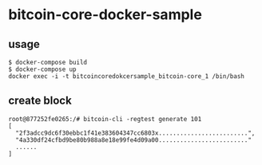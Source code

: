 # bitcoin-core-docker-sample

## usage
```
$ docker-compose build
$ docker-compose up
docker exec -i -t bitcoincoredokcersample_bitcoin-core_1 /bin/bash
```

## create block
```
root@877252fe0265:/# bitcoin-cli -regtest generate 101
[
  "2f3adcc9dc6f30ebbc1f41e383604347cc6803x.........................",
  "4a330df24cfbd9be80b988a8e18e99fe4d09a00........................."
  ......
]
```
